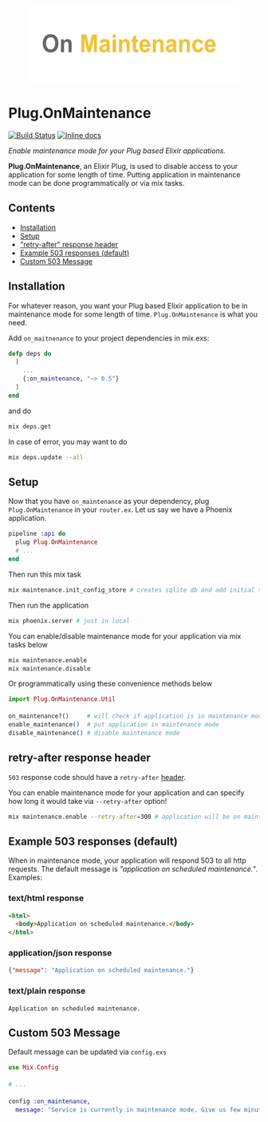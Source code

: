 <p align="center">
  <img src="on-maintenance.png" width="424" height="155">
</p>

# Plug.OnMaintenance

[![Build Status](https://travis-ci.org/wnuqui/on_maintenance.png?branch=master)](https://travis-ci.org/wnuqui/on_maintenance)
[![Inline docs](http://inch-ci.org/github/wnuqui/on_maintenance.png?branch=master&style=flat)](http://inch-ci.org/github/wnuqui/on_maintenance)

_Enable maintenance mode for your Plug based Elixir applications._

**Plug.OnMaintenance**, an Elixir Plug, is used to disable access to your application for some length of time. Putting application in maintenance mode can be done programmatically or via mix tasks.

## Contents

- [Installation](#installation)
- [Setup](#setup)
- ["retry-after" response header](#retry-after-response-header)
- [Example 503 responses (default)](#example-responses)
- [Custom 503 Message](#custom-503-message)

## Installation

For whatever reason, you want your Plug based Elixir application to be in maintenance mode for some length of time. `Plug.OnMaintenance` is what you need.

Add `on_maitnenance` to your project dependencies in mix.exs:

```exs
defp deps do
  [
    ...
    {:on_maintenance, "~> 0.5"}
  ]
end
```

and do

```bash
mix deps.get
```

In case of error, you may want to do

```bash
mix deps.update --all
```

## Setup

Now that you have `on_maintenance` as your dependency, plug `Plug.OnMaintenance` in your `router.ex`. Let us say we have a Phoenix application.

```elixir
pipeline :api do
  plug Plug.OnMaintenance
  # ...
end
```

Then run this mix task

```bash
mix maintenance.init_config_store # creates sqlite db and add initial state of application (which is "not in maintenance mode")
```

Then run the application

```bash
mix phoenix.server # just in local
```

You can enable/disable maintenance mode for your application via mix tasks below

```bash
mix maintenance.enable
mix maintenance.disable
```

Or programmatically using these convenience methods below

```elixir
import Plug.OnMaintenance.Util

on_maintenance?()     # will check if application is in maintenance mode
enable_maintenance()  # put application in maintenance mode
disable_maintenance() # disable maintenance mode
```

## **retry-after** response header
`503` response code should have a `retry-after` [header](https://www.w3.org/Protocols/rfc2616/rfc2616-sec10.html).

You can enable maintenance mode for your application and can
specify how long it would take via `--retry-after` option!

```bash
mix maintenance.enable --retry-after=300 # application will be on maintenance for 5 minutes.
```

## Example 503 responses (default)

When in maintenance mode, your application will respond 503 to all http requests. The default message is _"application on scheduled maintenance."_. Examples:

### text/html response
```html
<html>
  <body>Application on scheduled maintenance.</body>
</html>
```

### application/json response
```json
{"message": "Application on scheduled maintenance."}
```

### text/plain response
```text
Application on scheduled maintenance.
```

## Custom 503 Message

Default message can be updated via `config.exs`

```elixir
use Mix.Config

# ...

config :on_maintenance,
  message: "Service is currently in maintenance mode. Give us few minutes. Thanks!"
```
